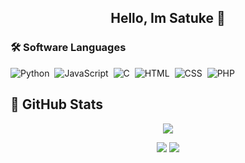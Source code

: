 <h2 align="center">Hello, Im Satuke 👋</h2>
</p>

### 🛠 Software Languages

![Python](https://img.shields.io/badge/-Python-05122A?style=flat&logo=python)&nbsp;
![JavaScript](https://img.shields.io/badge/-JavaScript-05122A?style=flat&logo=javascript)&nbsp;
![C](https://img.shields.io/badge/-C-05122A?style=flat&logo=C&logoColor=A8B9CC)&nbsp;
![HTML](https://img.shields.io/badge/-HTML-05122A?style=flat&logo=HTML5)&nbsp;
![CSS](https://img.shields.io/badge/-CSS-05122A?style=flat&logo=CSS3&logoColor=1572B6)&nbsp;
![PHP](https://img.shields.io/badge/-PHP-05122A?style=flat&logo=PHP&logoColor=1572B6)&nbsp;

## 🍷 GitHub Stats
<p align = 'center'>
    <img src='https://github-readme-streak-stats.herokuapp.com/?user=TheSatuke&theme=gotham&hide_border=true'>
</p>
<p align = 'center'>
    <img src='https://github-readme-stats.vercel.app/api?username=TheSatuke&count_private=true&include_all_commits=true&show_icons=true&theme=gotham&hide_border=true&line_height=27'/>
    <img src='https://github-readme-stats.vercel.app/api/top-langs/?username=TheSatuke&show_icons=true&hide=php,html,typescript,css,markdown,python&theme=gotham&line_height=27&hide_border=true'/>
</p>
